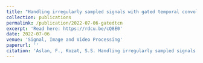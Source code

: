 ```yaml
---
title: "Handling irregularly sampled signals with gated temporal convolutional networks"
collection: publications
permalink: /publication/2022-07-06-gatedtcn
excerpt: 'Read here: https://rdcu.be/cQ8E0'
date: 2022-07-06
venue: 'Signal, Image and Video Processing'
paperurl: ''
citation: 'Aslan, F., Kozat, S.S. Handling irregularly sampled signals with gated temporal convolutional networks. SIViP (2022). https://doi.org/10.1007/s11760-022-02292-2'
---
```


<!-- Recommended citation: Aslan, F., Kozat, S.S. Handling irregularly sampled signals with gated temporal convolutional networks. SIViP (2022). https://doi.org/10.1007/s11760-022-02292-2 -->
